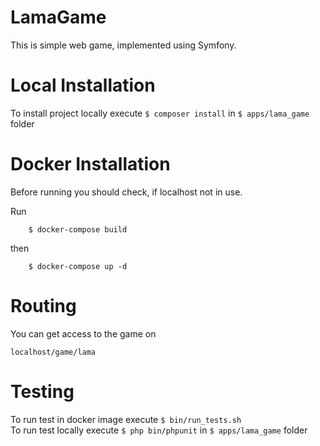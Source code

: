 # LamaGame

This is simple web game, implemented using Symfony.

# Local Installation
To install project locally execute ```$ composer install``` in ```$ apps/lama_game``` folder

# Docker Installation

Before running you should check, if localhost not in use.

Run 
```
    $ docker-compose build
```
then 
```
    $ docker-compose up -d
```

# Routing

You can get access to the game on

`localhost/game/lama`

# Testing

To run test in docker image execute ```$ bin/run_tests.sh``` \
To run test locally execute ```$ php bin/phpunit``` in ```$ apps/lama_game``` folder



